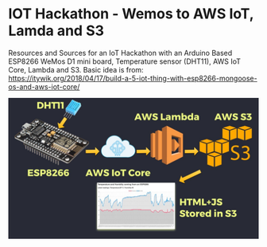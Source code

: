 # IOT Hackathon - Wemos to AWS IoT, Lamda and S3

Resources and Sources for an IoT Hackathon with an Arduino Based ESP8266 WeMos D1 mini board, Temperature sensor (DHT11), AWS IoT Core, Lambda and S3.
Basic idea is from: https://itywik.org/2018/04/17/build-a-5-iot-thing-with-esp8266-mongoose-os-and-aws-iot-core/

![alt text](https://github.com/cschnidr/iot-hackathon-v2/blob/master/images/Architecture-1.jpg "High-Level Overview IoT Hackathon")



